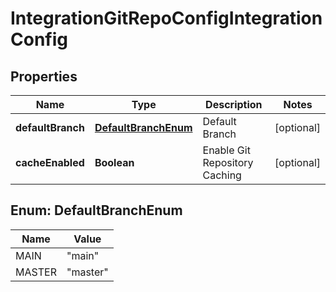 

# IntegrationGitRepoConfigIntegrationConfig

## Properties

Name | Type | Description | Notes
------------ | ------------- | ------------- | -------------
**defaultBranch** | [**DefaultBranchEnum**](#DefaultBranchEnum) | Default Branch |  [optional]
**cacheEnabled** | **Boolean** | Enable Git Repository Caching |  [optional]



## Enum: DefaultBranchEnum

Name | Value
---- | -----
MAIN | &quot;main&quot;
MASTER | &quot;master&quot;




